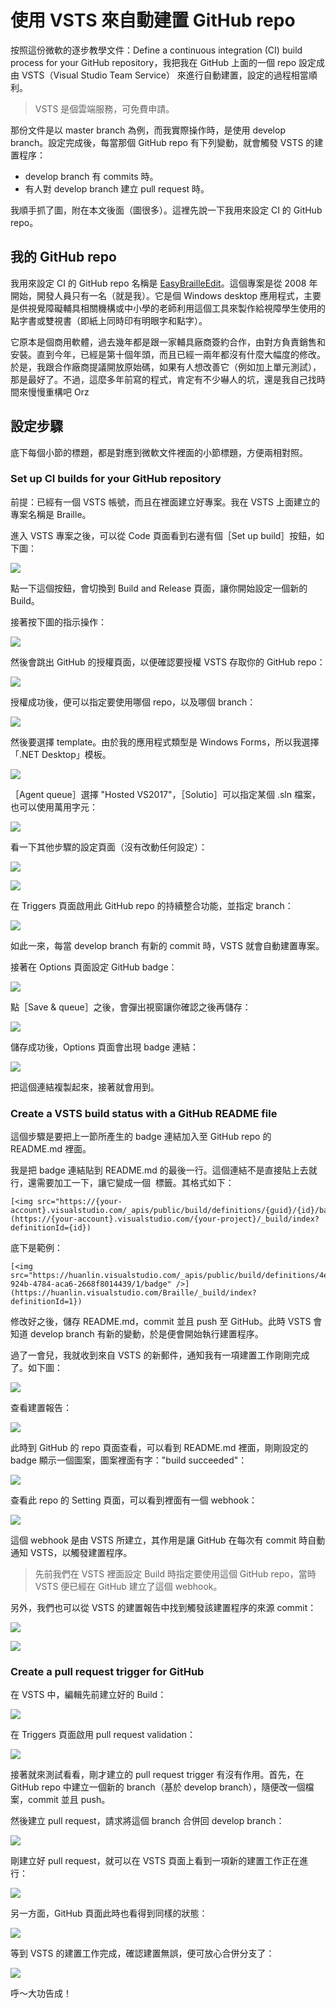 # 使用 VSTS 來自動建置 GitHub repo

按照這份微軟的逐步教學文件：Define a continuous integration (CI) build process for your GitHub repository，我把我在 GitHub 上面的一個 repo 設定成由 VSTS（Visual Studio Team Service） 來進行自動建置，設定的過程相當順利。

> VSTS 是個雲端服務，可免費申請。

那份文件是以 master branch 為例，而我實際操作時，是使用 develop branch。設定完成後，每當那個 GitHub  repo 有下列變動，就會觸發 VSTS 的建置程序：

* develop branch 有 commits 時。
* 有人對 develop branch 建立 pull request 時。

我順手抓了圖，附在本文後面（圖很多）。這裡先說一下我用來設定 CI 的 GitHub repo。

## 我的 GitHub repo

我用來設定 CI 的 GitHub repo 名稱是 [EasyBrailleEdit](https://github.com/huanlin/EasyBrailleEdit)。這個專案是從 2008 年開始，開發人員只有一名（就是我）。它是個 Windows desktop 應用程式，主要是供視覺障礙輔具相關機構或中小學的老師利用這個工具來製作給視障學生使用的點字書或雙視書（即紙上同時印有明眼字和點字）。

它原本是個商用軟體，過去幾年都是跟一家輔具廠商簽約合作，由對方負責銷售和安裝。直到今年，已經是第十個年頭，而且已經一兩年都沒有什麼大幅度的修改。於是，我跟合作廠商提議開放原始碼，如果有人想改善它（例如加上單元測試），那是最好了。不過，這麼多年前寫的程式，肯定有不少嚇人的坑，還是我自己找時間來慢慢重構吧 Orz

## 設定步驟

底下每個小節的標題，都是對應到微軟文件裡面的小節標題，方便兩相對照。

### Set up CI builds for your GitHub repository

前提：已經有一個 VSTS 帳號，而且在裡面建立好專案。我在 VSTS 上面建立的專案名稱是 Braille。

進入 VSTS 專案之後，可以從 Code 頁面看到右邊有個［Set up build］按鈕，如下圖：

![](images/github-ci-with-vsts-acaa78aa.png)

點一下這個按鈕，會切換到 Build and Release 頁面，讓你開始設定一個新的 Build。

接著按下圖的指示操作：

![](images/github-ci-with-vsts-a2b6b6c5.png)

然後會跳出 GitHub 的授權頁面，以便確認要授權 VSTS 存取你的 GitHub repo：

![](images/github-ci-with-vsts-edb706a5.png)

授權成功後，便可以指定要使用哪個 repo，以及哪個 branch：

![](images/github-ci-with-vsts-cf00ccd1.png)

然後要選擇 template。由於我的應用程式類型是 Windows Forms，所以我選擇「.NET Desktop」模板。

![](images/github-ci-with-vsts-1ed2391d.png)

［Agent queue］選擇 "Hosted VS2017"，［Solutio］可以指定某個 .sln 檔案，也可以使用萬用字元：

![](images/github-ci-with-vsts-0b7e17a7.png)

看一下其他步驟的設定頁面（沒有改動任何設定）：

![](images/github-ci-with-vsts-2f92f462.png)

![](images/github-ci-with-vsts-c4f4188f.png)

在 Triggers 頁面啟用此 GitHub repo 的持續整合功能，並指定 branch：

![](images/github-ci-with-vsts-c91aa652.png)

如此一來，每當 develop branch 有新的 commit 時，VSTS 就會自動建置專案。

接著在 Options 頁面設定 GitHub badge：

![](images/github-ci-with-vsts-2bc2183d.png)

點［Save & queue］之後，會彈出視窗讓你確認之後再儲存：

![](images/github-ci-with-vsts-033b66d3.png)

儲存成功後，Options 頁面會出現 badge 連結：

![](images/github-ci-with-vsts-b206dfd0.png)

把這個連結複製起來，接著就會用到。

### Create a VSTS build status with a GitHub README file

這個步驟是要把上一節所產生的 badge 連結加入至 GitHub repo 的 README.md 裡面。

我是把 badge 連結貼到 README.md 的最後一行。這個連結不是直接貼上去就行，還需要加工一下，讓它變成一個 <img> 標籤。其格式如下：

~~~~~~~~
[<img src="https://{your-account}.visualstudio.com/_apis/public/build/definitions/{guid}/{id}/badge"/>](https://{your-account}.visualstudio.com/{your-project}/_build/index?definitionId={id})
~~~~~~~~

底下是範例：

~~~~~~~~
[<img src="https://huanlin.visualstudio.com/_apis/public/build/definitions/4ea34b79-924b-4784-aca6-2668f8014439/1/badge" />](https://huanlin.visualstudio.com/Braille/_build/index?definitionId=1})
~~~~~~~~

修改好之後，儲存 README.md，commit 並且 push 至 GitHub。此時 VSTS 會知道 develop branch 有新的變動，於是便會開始執行建置程序。

過了一會兒，我就收到來自 VSTS 的新郵件，通知我有一項建置工作剛剛完成了。如下圖：

![](images/github-ci-with-vsts-a51d1b4c.png)

查看建置報告：

![](images/github-ci-with-vsts-335606d1.png)

此時到 GitHub 的 repo 頁面查看，可以看到 README.md 裡面，剛剛設定的 badge 顯示一個圖案，圖案裡面有字："build succeeded"：

![](images/github-ci-with-vsts-68448e43.png)

查看此 repo 的 Setting 頁面，可以看到裡面有一個 webhook：

![](images/github-ci-with-vsts-45ea782e.png)

這個 webhook 是由 VSTS 所建立，其作用是讓 GitHub 在每次有 commit 時自動通知 VSTS，以觸發建置程序。

> 先前我們在 VSTS 裡面設定 Build 時指定要使用這個 GitHub repo，當時 VSTS 便已經在 GitHub 建立了這個 webhook。

另外，我們也可以從 VSTS 的建置報告中找到觸發該建置程序的來源 commit：

![](images/github-ci-with-vsts-95d76bda.png)

![](images/github-ci-with-vsts-d2a85add.png)

### Create a pull request trigger for GitHub

在 VSTS 中，編輯先前建立好的 Build：

![](images/github-ci-with-vsts-02a695f2.png)

在 Triggers 頁面啟用 pull request validation：

![](images/github-ci-with-vsts-3c048860.png)

接著就來測試看看，剛才建立的 pull request trigger 有沒有作用。首先，在 GitHub repo 中建立一個新的 branch（基於 develop branch），隨便改一個檔案，commit 並且 push。

然後建立 pull request，請求將這個 branch 合併回 develop branch：

![](images/github-ci-with-vsts-aad64287.png)

剛建立好 pull request，就可以在 VSTS 頁面上看到一項新的建置工作正在進行：

![](images/github-ci-with-vsts-fbf2e41b.png)

另一方面，GitHub 頁面此時也看得到同樣的狀態：

![](images/github-ci-with-vsts-26f5aa71.png)

等到 VSTS 的建置工作完成，確認建置無誤，便可放心合併分支了：

![](images/github-ci-with-vsts-b6e929d3.png)

呼～大功告成！

